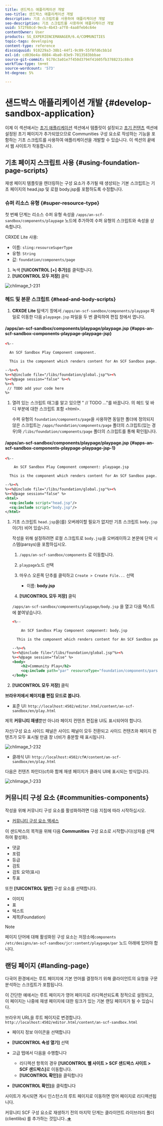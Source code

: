 ```yaml
---
title: 샌드박스 애플리케이션 개발
seo-title: 샌드박스 애플리케이션 개발
description: 기초 스크립트를 사용하여 애플리케이션 개발
seo-description: 기초 스크립트를 사용하여 애플리케이션 개발
uuid: 572f68cd-9ecb-4b43-a7f8-4aa8feb6c64e
contentOwner: User
products: SG_EXPERIENCEMANAGER/6.4/COMMUNITIES
topic-tags: developing
content-type: reference
discoiquuid: 910229a3-38b1-44f1-9c09-55f8fd6cbb1d
exl-id: cd036e4a-0884-4ba0-83e9-7013583bbbae
source-git-commit: 9178c3a01e7f450d3794f41605fb3788231c88c0
workflow-type: tm+mt
source-wordcount: '573'
ht-degree: 5%

---
```


# 샌드박스 애플리케이션 개발 {#develop-sandbox-application}

이제 이 섹션에서는 [초기 애플리케이션](initial-app.md) 섹션에서 템플릿이 설정되고 [초기 컨텐츠](initial-content.md) 섹션에 설정된 초기 페이지가 추가되었으므로 Communities 구성 요소로 작성하는 기능을 포함하는 기초 스크립트를 사용하여 애플리케이션을 개발할 수 있습니다. 이 섹션의 끝에서 웹 사이트가 작동합니다.

## 기초 페이지 스크립트 사용 {#using-foundation-page-scripts}

재생 페이지 템플릿을 렌더링하는 구성 요소가 추가될 때 생성되는 기본 스크립트는 기초 페이지의 head.jsp 및 로컬 body.jsp를 포함하도록 수정합니다.

### 슈퍼 리소스 유형 {#super-resource-type}

첫 번째 단계는 리소스 수퍼 유형 속성을 `/apps/an-scf-sandbox/components/playpage` 노드에 추가하여 수퍼 유형의 스크립트와 속성을 상속합니다.

CRXDE Lite 사용:

<!--Resolve steps below-->

* 이름: `sling:resourceSuperType`
* 유형: `String`
* 값: `foundation/components/page`

1. 녹색 **[!UICONTROL [+] 추가]**&#x200B;를 클릭합니다.
1. **[!UICONTROL 모두 저장]** 클릭

![chlimage_1-231](assets/chlimage_1-231.png)

### 헤드 및 본문 스크립트 {#head-and-body-scripts}

1. **CRXDE Lite** 탐색기 창에서 `/apps/an-scf-sandbox/components/playpage` 파일로 이동한 다음 `playpage.jsp` 파일을 두 번 클릭하여 편집 창에서 엽니다.

#### /apps/an-scf-sandbox/components/playpage/playpage.jsp {#apps-an-scf-sandbox-components-playpage-playpage-jsp}

```xml
<%--

  An SCF Sandbox Play Component component.

  This is the component which renders content for An SCF Sandbox page.

--%><%
%><%@include file="/libs/foundation/global.jsp"%><%
%><%@page session="false" %><%
%><%
 // TODO add your code here
%>
```

1. 열려 있는 스크립트 태그를 알고 있으면 &quot; // TODO ...&quot;를 바꿉니다. 의 헤드 및 바디 부분에 대한 스크립트 포함 &lt;html>.

   수퍼 유형의 `foundation/components/page`을 사용하면 동일한 폴더에 정의되지 않은 스크립트는 `/apps/foundation/components/page` 폴더의 스크립트(있는 경우)와 `/libs/foundation/components/page` 폴더의 스크립트를 통해 확인됩니다.

#### /apps/an-scf-sandbox/components/playpage/playpage.jsp {#apps-an-scf-sandbox-components-playpage-playpage-jsp-1}

```xml
<%--

    An SCF Sandbox Play Component component: playpage.jsp

  This is the component which renders content for An SCF Sandbox page.

--%><%
%><%@include file="/libs/foundation/global.jsp"%><%
%><%@page session="false" %>
<html>
  <cq:include script="head.jsp"/>
  <cq:include script="body.jsp"/>
</html>
```

1. 기초 스크립트 `head.jsp`을(를) 오버레이할 필요가 없지만 기초 스크립트 `body.jsp`이(가) 비어 있습니다.

   작성을 위해 설정하려면 로컬 스크립트로 `body.jsp`을 오버레이하고 본문에 단락 시스템(parsys)을 포함하십시오.

   1. `/apps/an-scf-sandbox/components` 로 이동합니다.
   1. `playpage`노드 선택
   1. 마우스 오른쪽 단추를 클릭하고 `Create > Create File...` 선택

      * 이름: **body.jsp**
   1. **[!UICONTROL 모두 저장]** 클릭

   `/apps/an-scf-sandbox/components/playpage/body.jsp` 을 열고 다음 텍스트에 붙여넣습니다.

   ```xml
   <%--
   
       An SCF Sandbox Play Component component: body.jsp
   
     This is the component which renders content for An SCF Sandbox page.
   
   --%><%
   %><%@include file="/libs/foundation/global.jsp"%><%
   %><%@page session="false" %>
   <body>
       <h2>Community Play</h2>
       <cq:include path="par" resourceType="foundation/components/parsys" />
   </body>
   ```

1. **[!UICONTROL 모두 저장]** 클릭

**브라우저에서 페이지를 편집 모드로 봅니다.**

* 표준 UI: `http://localhost:4502/editor.html/content/an-scf-sandbox/en/play.html`

제목 **커뮤니티 재생**&#x200B;뿐만 아니라 페이지 컨텐츠 편집용 UI도 표시되어야 합니다.

자산/구성 요소 사이드 패널은 사이드 패널이 모두 전환되고 사이드 컨텐츠와 페이지 컨텐츠가 모두 표시될 만큼 창 너비가 충분할 때 표시됩니다.

![chlimage_1-232](assets/chlimage_1-232.png)

* 클래식 UI: `http://localhost:4502/cf#/content/an-scf-sandbox/en/play.html`

다음은 컨텐츠 파인더(cf)와 함께 재생 페이지가 클래식 UI에 표시되는 방식입니다.

![chlimage_1-233](assets/chlimage_1-233.png)

## 커뮤니티 구성 요소 {#communities-components}

작성을 위해 커뮤니티 구성 요소를 활성화하려면 다음 지침에 따라 시작하십시오.

* [커뮤니티 구성 요소 액세스](basics.md#accessing-communities-components)

이 샌드박스의 목적을 위해 다음 **Communities** 구성 요소로 시작합니다(상자를 선택하여 활성화).

* 댓글
* 포럼
* 등급
* 검토
* 검토 요약(표시)
* 투표

또한 **[!UICONTROL 일반]** 구성 요소를 선택합니다.

* 이미지
* 표
* 텍스트
* 제목(Foundation)

>[!NOTE]
>
>페이지 단어에 대해 활성화된 구성 요소는 저장소에`components`\
>`/etc/designs/an-scf-sandbox/jcr:content/playpage/par` 노드 아래에 있어야 합니다.

## 랜딩 페이지 {#landing-page}

다국어 환경에서는 루트 페이지에 기본 언어를 결정하기 위해 클라이언트의 요청을 구문 분석하는 스크립트가 포함됩니다.

이 간단한 예에서는 루트 페이지가 영어 페이지로 리디렉션되도록 정적으로 설정되고, 이 페이지는 나중에 재생 페이지에 대한 링크가 있는 기본 랜딩 페이지가 될 수 있습니다.

브라우저 URL을 루트 페이지로 변경합니다. `http://localhost:4502/editor.html/content/an-scf-sandbox.html`

* 페이지 정보 아이콘을 선택합니다
* **[!UICONTROL 속성 열기]** 선택
* 고급 탭에서 다음을 수행합니다

   * 리디렉션 항목의 경우 **[!UICONTROL 웹 사이트 > SCF 샌드박스 사이트 > SCF 샌드박스]**&#x200B;로 이동합니다.
   * **[!UICONTROL 확인]**&#x200B;을 클릭합니다

* **[!UICONTROL 확인]**&#x200B;을 클릭합니다

사이트가 게시되면 게시 인스턴스의 루트 페이지로 이동하면 영어 페이지로 리디렉션됩니다.

커뮤니티 SCF 구성 요소로 재생하기 전의 마지막 단계는 클라이언트 라이브러리 폴더(clientlibs) 를 추가하는 것입니다..**[⇒](add-clientlibs.md)**
